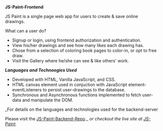**JS-Paint-Frontend**

JS Paint is a single page web app for users to create & save online drawings. 


What can a user do?
- Signup or login, using frontend authorization and authentication.
- View his/her drawings and see how many likes each drawing has.
- Chose from a selection of coloring book pages to color-in, or opt to free draw. 
- Visit the Gallery where he/she can see & like others' work.

***Languages and Technoogies Used***
- Developed with HTML, Vanilla JavaScript, and CSS. 
- HTML canvas element used in conjuction with JavaScript element-eventListeners to persist user-drawings to the database.
- Synchronous and Asynchronous functions implemented to fetch user-data and manipulate the DOM.

_For details on the languages and technologies used for the backend-server 

Please visit the [JS-Paint-Backend-Repo](http://github.com/aryaziai/JS-Paint-Server)._
_or checkout the live site at [JS-Paint](http://aryaziai.github.io/JS-Paint/)._
